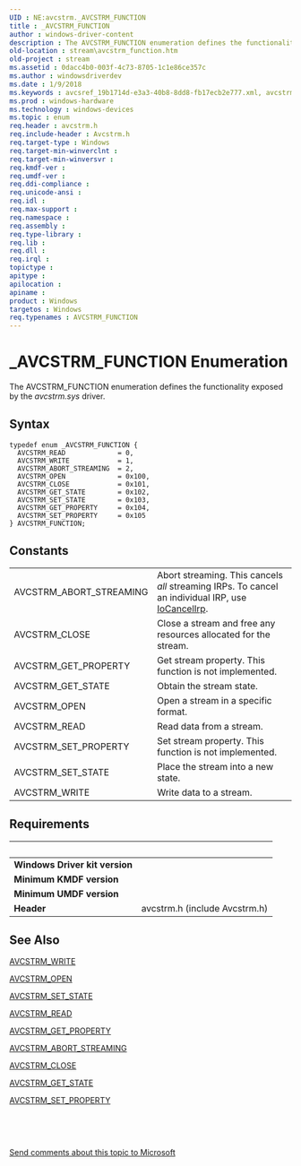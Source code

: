 ```yaml
---
UID : NE:avcstrm._AVCSTRM_FUNCTION
title : _AVCSTRM_FUNCTION
author : windows-driver-content
description : The AVCSTRM_FUNCTION enumeration defines the functionality exposed by the avcstrm.sys driver.
old-location : stream\avcstrm_function.htm
old-project : stream
ms.assetid : 0dacc4b0-003f-4c73-8705-1c1e86ce357c
ms.author : windowsdriverdev
ms.date : 1/9/2018
ms.keywords : avcsref_19b1714d-e3a3-40b8-8dd8-fb17ecb2e777.xml, avcstrm/AVCSTRM_CLOSE, AVCSTRM_SET_STATE, avcstrm/AVCSTRM_SET_STATE, avcstrm/AVCSTRM_GET_PROPERTY, avcstrm/AVCSTRM_OPEN, AVCSTRM_GET_STATE, avcstrm/AVCSTRM_READ, AVCSTRM_ABORT_STREAMING, avcstrm/AVCSTRM_ABORT_STREAMING, AVCSTRM_FUNCTION enumeration [Streaming Media Devices], AVCSTRM_CLOSE, AVCSTRM_GET_PROPERTY, AVCSTRM_SET_PROPERTY, avcstrm/AVCSTRM_SET_PROPERTY, AVCSTRM_FUNCTION, _AVCSTRM_FUNCTION, avcstrm/AVCSTRM_GET_STATE, avcstrm/AVCSTRM_WRITE, stream.avcstrm_function, AVCSTRM_READ, avcstrm/AVCSTRM_FUNCTION, AVCSTRM_OPEN, AVCSTRM_WRITE
ms.prod : windows-hardware
ms.technology : windows-devices
ms.topic : enum
req.header : avcstrm.h
req.include-header : Avcstrm.h
req.target-type : Windows
req.target-min-winverclnt : 
req.target-min-winversvr : 
req.kmdf-ver : 
req.umdf-ver : 
req.ddi-compliance : 
req.unicode-ansi : 
req.idl : 
req.max-support : 
req.namespace : 
req.assembly : 
req.type-library : 
req.lib : 
req.dll : 
req.irql : 
topictype : 
apitype : 
apilocation : 
apiname : 
product : Windows
targetos : Windows
req.typenames : AVCSTRM_FUNCTION
---
```


# _AVCSTRM_FUNCTION Enumeration
The AVCSTRM_FUNCTION enumeration defines the functionality exposed by the <i>avcstrm.sys</i> driver.

## Syntax
````
typedef enum _AVCSTRM_FUNCTION { 
  AVCSTRM_READ             = 0,
  AVCSTRM_WRITE            = 1,
  AVCSTRM_ABORT_STREAMING  = 2,
  AVCSTRM_OPEN             = 0x100,
  AVCSTRM_CLOSE            = 0x101,
  AVCSTRM_GET_STATE        = 0x102,
  AVCSTRM_SET_STATE        = 0x103,
  AVCSTRM_GET_PROPERTY     = 0x104,
  AVCSTRM_SET_PROPERTY     = 0x105
} AVCSTRM_FUNCTION;
````

## Constants

<table>

<tr>
<td>AVCSTRM_ABORT_STREAMING</td>
<td>Abort streaming. This cancels <i>all</i> streaming IRPs. To cancel an individual IRP, use <a href="..\wdm\nf-wdm-iocancelirp.md">IoCancelIrp</a>.</td>
</tr>

<tr>
<td>AVCSTRM_CLOSE</td>
<td>Close a stream and free any resources allocated for the stream.</td>
</tr>

<tr>
<td>AVCSTRM_GET_PROPERTY</td>
<td>Get stream property. This function is not implemented.</td>
</tr>

<tr>
<td>AVCSTRM_GET_STATE</td>
<td>Obtain the stream state.</td>
</tr>

<tr>
<td>AVCSTRM_OPEN</td>
<td>Open a stream in a specific format.</td>
</tr>

<tr>
<td>AVCSTRM_READ</td>
<td>Read data from a stream.</td>
</tr>

<tr>
<td>AVCSTRM_SET_PROPERTY</td>
<td>Set stream property. This function is not implemented.</td>
</tr>

<tr>
<td>AVCSTRM_SET_STATE</td>
<td>Place the  stream into a new state.</td>
</tr>

<tr>
<td>AVCSTRM_WRITE</td>
<td>Write data to a stream.</td>
</tr>
</table>


## Requirements
| &nbsp; | &nbsp; |
| ---- |:---- |
| **Windows Driver kit version** |  |
| **Minimum KMDF version** |  |
| **Minimum UMDF version** |  |
| **Header** | avcstrm.h (include Avcstrm.h) |

## See Also

<a href="https://msdn.microsoft.com/library/windows/hardware/ff554135">AVCSTRM_WRITE</a>

<a href="https://msdn.microsoft.com/library/windows/hardware/ff554125">AVCSTRM_OPEN</a>

<a href="https://msdn.microsoft.com/library/windows/hardware/ff554134">AVCSTRM_SET_STATE</a>

<a href="https://msdn.microsoft.com/library/windows/hardware/ff554130">AVCSTRM_READ</a>

<a href="https://msdn.microsoft.com/library/windows/hardware/ff554121">AVCSTRM_GET_PROPERTY</a>

<a href="https://msdn.microsoft.com/library/windows/hardware/ff554107">AVCSTRM_ABORT_STREAMING</a>

<a href="https://msdn.microsoft.com/library/windows/hardware/ff554110">AVCSTRM_CLOSE</a>

<a href="https://msdn.microsoft.com/library/windows/hardware/ff554124">AVCSTRM_GET_STATE</a>

<a href="https://msdn.microsoft.com/library/windows/hardware/ff554132">AVCSTRM_SET_PROPERTY</a>

 

 

<a href="mailto:wsddocfb@microsoft.com?subject=Documentation%20feedback [stream\stream]:%20AVCSTRM_FUNCTION enumeration%20 RELEASE:%20(1/9/2018)&amp;body=%0A%0APRIVACY STATEMENT%0A%0AWe use your feedback to improve the documentation. We don't use your email address for any other purpose, and we'll remove your email address from our system after the issue that you're reporting is fixed. While we're working to fix this issue, we might send you an email message to ask for more info. Later, we might also send you an email message to let you know that we've addressed your feedback.%0A%0AFor more info about Microsoft's privacy policy, see http://privacy.microsoft.com/en-us/default.aspx." title="Send comments about this topic to Microsoft">Send comments about this topic to Microsoft</a>